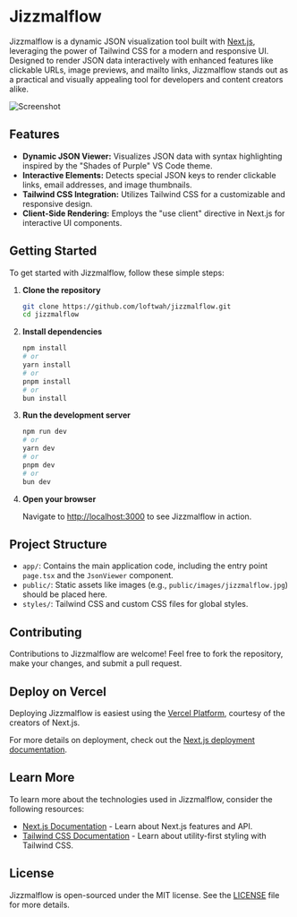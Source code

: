 # Jizzmalflow

Jizzmalflow is a dynamic JSON visualization tool built with [Next.js](https://nextjs.org/), leveraging the power of Tailwind CSS for a modern and responsive UI. Designed to render JSON data interactively with enhanced features like clickable URLs, image previews, and mailto links, Jizzmalflow stands out as a practical and visually appealing tool for developers and content creators alike.

![Screenshot](https://github.com/loftwah/Jizzmalflow/assets/19922556/4c2f9229-91c2-4676-ae84-6bf913429cd2)

## Features

* **Dynamic JSON Viewer:** Visualizes JSON data with syntax highlighting inspired by the "Shades of Purple" VS Code theme.
* **Interactive Elements:** Detects special JSON keys to render clickable links, email addresses, and image thumbnails.
* **Tailwind CSS Integration:** Utilizes Tailwind CSS for a customizable and responsive design.
* **Client-Side Rendering:** Employs the "use client" directive in Next.js for interactive UI components.

## Getting Started

To get started with Jizzmalflow, follow these simple steps:

1. **Clone the repository**

   ```bash
   git clone https://github.com/loftwah/jizzmalflow.git
   cd jizzmalflow
   ```

2. **Install dependencies**

   ```bash
   npm install
   # or
   yarn install
   # or
   pnpm install
   # or
   bun install
   ```

3. **Run the development server**

   ```bash
   npm run dev
   # or
   yarn dev
   # or
   pnpm dev
   # or
   bun dev
   ```

4. **Open your browser**

   Navigate to <http://localhost:3000> to see Jizzmalflow in action.

## Project Structure

* `app/`: Contains the main application code, including the entry point `page.tsx` and the `JsonViewer` component.
* `public/`: Static assets like images (e.g., `public/images/jizzmalflow.jpg`) should be placed here.
* `styles/`: Tailwind CSS and custom CSS files for global styles.

## Contributing

Contributions to Jizzmalflow are welcome! Feel free to fork the repository, make your changes, and submit a pull request.

## Deploy on Vercel

Deploying Jizzmalflow is easiest using the [Vercel Platform](https://vercel.com/new?utm_medium=default-template\&filter=next.js\&utm_source=create-next-app\&utm_campaign=create-next-app-readme), courtesy of the creators of Next.js.

For more details on deployment, check out the [Next.js deployment documentation](https://nextjs.org/docs/deployment).

## Learn More

To learn more about the technologies used in Jizzmalflow, consider the following resources:

* [Next.js Documentation](https://nextjs.org/docs) - Learn about Next.js features and API.
* [Tailwind CSS Documentation](https://tailwindcss.com/docs) - Learn about utility-first styling with Tailwind CSS.

## License

Jizzmalflow is open-sourced under the MIT license. See the [LICENSE](LICENSE) file for more details.
